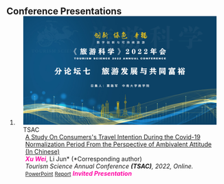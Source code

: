 <h2 id="Conference Presentations" style="margin: 2px 0px -15px;">Conference Presentations</h2>

<div class="publications">
<ol class="bibliography">


<li>
<div class="pub-row">

  <div class="col-sm-3 abbr" style="position: relative;padding-right: 15px;padding-left: 15px;">
    <img src="assets/img/TSAC.png" class="teaser img-fluid z-depth-1">
    <abbr class="badge">TSAC</abbr>
  </div>

  <div class="col-sm-9" style="position: relative;padding-right: 15px;padding-left: 20px;">
    <div class="title"><a href="assets/files/TSAC2022.pdf" target="_blank">A Study On Consumers's Travel Intention During the Covid-19 Normalization Period From the Perspective of Ambivalent Attitude (In Chinese)</a></div>
    <div class="author"><strong><i style="color:#FF08A4">Xu Wei</i></strong>, Li Jun* (*Corresponding author)</div>
    <div class="periodical"><em>Tourism Science Annual Conference <strong>(TSAC)</strong>, 2022, Online.</em></div>
    <div class="links">
      <a href="assets/files/TenHave2023.pdf" class="btn btn-sm z-depth-0" role="button" target="_blank" style="font-size:12px;">PowerPoint</a>
      <a href="http://lykx.sitsh.edu.cn/CN/column/item63.shtml" class="btn btn-sm z-depth-0" role="button" target="_blank" style="font-size:12px;">Report</a>
      <!-- <a href="https://pypi.org/project/KTensors/" class="btn btn-sm z-depth-0" role="button" target="_blank" style="font-size:12px;">Package</a> -->
      <!-- <a href="assets/files/TTH Program.pdf" class="btn btn-sm z-depth-0" role="button" target="_blank" style="font-size:12px;">Program</a> -->
      <strong><i style="color:#FF08A4">Invited Presentation</i></strong>
    </div>
  </div>
</div>
</li>
  
<br>


</ol>
</div>
